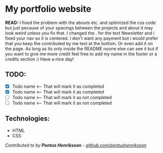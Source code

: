 # My portfolio website

**READ:**
I fixed the problem with the abouts etc. and optimized the css code but just pecause of your spacings between the projects and about it may look weird unless you fix that. I changed the . for the text Newsletter and i fixed your nav so it is centered. I don't want any payment but i would prefer that you keep the contributed by me text at the bottom. Or even add it on the page. As long as its only inside the README noone else can see it but if you want to give me more credit feel free to add my name in the footer or a credits section :) Have a nice day!

## TODO:

- [x] Todo name <-- That will mark it as completed
- [x] Todo name <-- That will mark it as completed
- [ ] Todo name <-- That will mark it as not completed
- [ ] Todo name <-- That will mark it as not completed

## Technologies:

- HTML
- CSS

_Contributed to by **Pontus Henriksson** - [github.com/pontushenriksson](https://github.com/pontushenriksson)_
